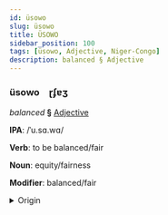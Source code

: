 ```yaml
---
id: üsowo
slug: üsowo
title: ÜSOWO
sidebar_position: 100
tags: [üsowo, Adjective, Niger-Congo]
description: balanced § Adjective
---
```


### üsowo&emsp;<span kind="abugida">ɽʄɐʒ</span>

*balanced* **§** [Adjective](../../tags/Adjective)

**IPA**: /ˈu.sɑ.wɑ/

**Verb**: to be balanced/fair

**Noun**: equity/fairness

**Modifier**: balanced/fair

<details>
    <summary>Origin</summary>
    Swahili usawa /u'sawa/<br/>
    <em>Niger-Congo Language Family</em>
</details>